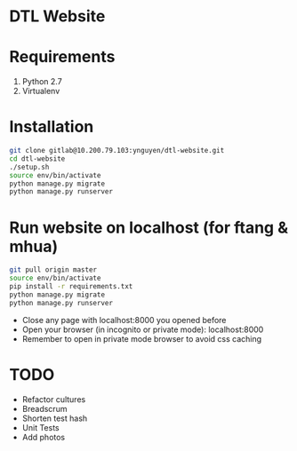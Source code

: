 DTL Website
=====================================

# Requirements
1. Python 2.7
2. Virtualenv

# Installation
```bash
git clone gitlab@10.200.79.103:ynguyen/dtl-website.git
cd dtl-website
./setup.sh
source env/bin/activate
python manage.py migrate
python manage.py runserver
```

# Run website on localhost (for ftang & mhua)
```bash
git pull origin master
source env/bin/activate
pip install -r requirements.txt
python manage.py migrate
python manage.py runserver
```
* Close any page with localhost:8000 you opened before
* Open your browser (in incognito or private mode): localhost:8000
* Remember to open in private mode browser to avoid css caching

# TODO
- Refactor cultures
- Breadscrum
- Shorten test hash
- Unit Tests
- Add photos
